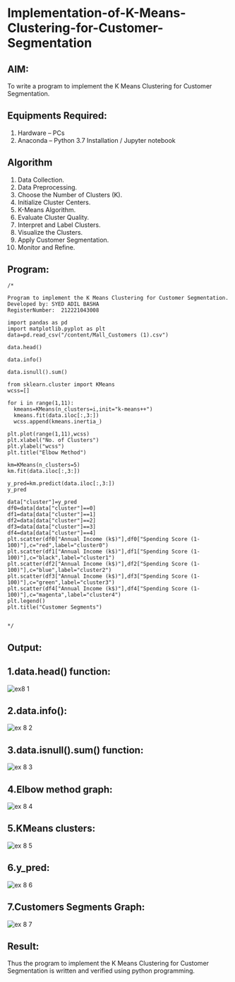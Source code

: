 # Implementation-of-K-Means-Clustering-for-Customer-Segmentation

## AIM:
To write a program to implement the K Means Clustering for Customer Segmentation.

## Equipments Required:
1. Hardware – PCs
2. Anaconda – Python 3.7 Installation / Jupyter notebook

## Algorithm
1. Data Collection.
2. Data Preprocessing.
3. Choose the Number of Clusters (K).
4. Initialize Cluster Centers.
5. K-Means Algorithm.
6. Evaluate Cluster Quality.
7. Interpret and Label Clusters.
8. Visualize the Clusters.
9. Apply Customer Segmentation.
10. Monitor and Refine.

## Program:
```
/*

Program to implement the K Means Clustering for Customer Segmentation.
Developed by: SYED ADIL BASHA
RegisterNumber:  212221043008

import pandas as pd
import matplotlib.pyplot as plt
data=pd.read_csv("/content/Mall_Customers (1).csv")

data.head()

data.info()

data.isnull().sum()

from sklearn.cluster import KMeans
wcss=[]

for i in range(1,11):
  kmeans=KMeans(n_clusters=i,init="k-means++")
  kmeans.fit(data.iloc[:,3:])
  wcss.append(kmeans.inertia_)

plt.plot(range(1,11),wcss)
plt.xlabel("No. of Clusters")
plt.ylabel("wcss")
plt.title("Elbow Method")

km=KMeans(n_clusters=5)
km.fit(data.iloc[:,3:])

y_pred=km.predict(data.iloc[:,3:])
y_pred

data["cluster"]=y_pred
df0=data[data["cluster"]==0]
df1=data[data["cluster"]==1]
df2=data[data["cluster"]==2]
df3=data[data["cluster"]==3]
df4=data[data["cluster"]==4]
plt.scatter(df0["Annual Income (k$)"],df0["Spending Score (1-100)"],c="red",label="cluster0")
plt.scatter(df1["Annual Income (k$)"],df1["Spending Score (1-100)"],c="black",label="cluster1")
plt.scatter(df2["Annual Income (k$)"],df2["Spending Score (1-100)"],c="blue",label="cluster2")
plt.scatter(df3["Annual Income (k$)"],df3["Spending Score (1-100)"],c="green",label="cluster3")
plt.scatter(df4["Annual Income (k$)"],df4["Spending Score (1-100)"],c="magenta",label="cluster4")
plt.legend()
plt.title("Customer Segments")


*/
```

## Output:
## 1.data.head() function:
![ex8 1](https://github.com/SYEDADILBASHA1/Implementation-of-K-Means-Clustering-for-Customer-Segmentation/assets/134796157/042b2ac9-8bc8-43b9-8e6a-1880bc7fd08d)
## 2.data.info():
![ex 8 2](https://github.com/SYEDADILBASHA1/Implementation-of-K-Means-Clustering-for-Customer-Segmentation/assets/134796157/d68b6489-59d0-404c-a9a2-cf308d3c31c6)
## 3.data.isnull().sum() function:
![ex 8 3](https://github.com/SYEDADILBASHA1/Implementation-of-K-Means-Clustering-for-Customer-Segmentation/assets/134796157/93e4f90b-2c88-4562-af24-1da9673bb6e6)
## 4.Elbow method graph:
![ex 8 4](https://github.com/SYEDADILBASHA1/Implementation-of-K-Means-Clustering-for-Customer-Segmentation/assets/134796157/2ff017d8-51b6-400f-ab86-daac8a4adf4d)
## 5.KMeans clusters:
![ex 8 5](https://github.com/SYEDADILBASHA1/Implementation-of-K-Means-Clustering-for-Customer-Segmentation/assets/134796157/12f4422f-f938-4967-beb9-4d7e372cb31d)
## 6.y_pred:
![ex 8 6](https://github.com/SYEDADILBASHA1/Implementation-of-K-Means-Clustering-for-Customer-Segmentation/assets/134796157/83d00473-796f-4a1b-b492-b931b0576758)
## 7.Customers Segments Graph:
![ex 8 7](https://github.com/SYEDADILBASHA1/Implementation-of-K-Means-Clustering-for-Customer-Segmentation/assets/134796157/01a91a8e-b382-4c0b-87d8-ab8344e89601)

## Result:
Thus the program to implement the K Means Clustering for Customer Segmentation is written and verified using python programming.

